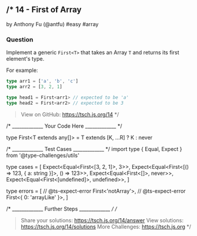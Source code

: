 /*
  14 - First of Array
  -------
  by Anthony Fu (@antfu) #easy #array

  ### Question

  Implement a generic `First<T>` that takes an Array `T` and returns its first element's type.

  For example:

  ```ts
  type arr1 = ['a', 'b', 'c']
  type arr2 = [3, 2, 1]

  type head1 = First<arr1> // expected to be 'a'
  type head2 = First<arr2> // expected to be 3
  ```

  > View on GitHub: https://tsch.js.org/14
*/

/* _____________ Your Code Here _____________ */

type First<T extends any[]> = T extends [K, ...R] ? K : never

/* _____________ Test Cases _____________ */
import type { Equal, Expect } from '@type-challenges/utils'

type cases = [
  Expect<Equal<First<[3, 2, 1]>, 3>>,
  Expect<Equal<First<[() => 123, { a: string }]>, () => 123>>,
  Expect<Equal<First<[]>, never>>,
  Expect<Equal<First<[undefined]>, undefined>>,
]

type errors = [
  // @ts-expect-error
  First<'notArray'>,
  // @ts-expect-error
  First<{ 0: 'arrayLike' }>,
]

/* _____________ Further Steps _____________ */
/*
  > Share your solutions: https://tsch.js.org/14/answer
  > View solutions: https://tsch.js.org/14/solutions
  > More Challenges: https://tsch.js.org
*/
